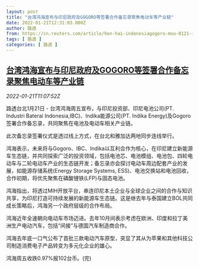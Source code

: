 ```yaml
---
layout: post
title: "台湾鸿海宣布与印尼政府及GOGORO等签署合作备忘录聚焦电动车等产业链"
date: 2022-01-21T12:31:03.000Z
author: 路透
from: https://cn.reuters.com/article/hon-hai-indonesiagogoro-mou-0121-idCNKBS2JV0YZ
tags: [ 路透 ]
categories: [ 路透 ]
---
```

<!--1642768263000-->
[台湾鸿海宣布与印尼政府及GOGORO等签署合作备忘录聚焦电动车等产业链](https://cn.reuters.com/article/hon-hai-indonesiagogoro-mou-0121-idCNKBS2JV0YZ)
------

<div>
<div><i>2022-01-21T11:07:52Z</i></div><p>路透台北1月21日 - 台湾鸿海周五宣布，与印尼投资部、印尼电池公司(PT. Industri Baterai Indonesia,IBC)、Indika能源公司(PT. Indika Energy)及Gogoro签署合作备忘录，共同聚焦在电池及电动车相关产业链。</p><p>此次备忘录签署仪式是透过线上方式，在台北和雅加达两地同步连线举行。</p><p>鸿海表示，未来将与Gogoro、IBC、Indika以互利合作为核心，在印尼建立新能源车生态链，并共同探索广泛的投资领域，包括电池芯、电池模组、电池包、四轮电动车与二轮电动车产业的生态链开发；备忘录亦会探讨电动车周边配套产业的发展，如能源存储系统(Energy Storage Systems, ESS)、电池交换站和电池回收，合作初期，将优先聚焦在磷酸锂铁(LFP)与固态电池。</p><p>鸿海指出，将透过MIH开放平台，串连印尼本土企业与全球企业之间的合作与知识共享，为印尼打造可持续发展的新能源车生态链。这是继去年与泰国建立BOL共同成长策略后，鸿海另一个政府层级的合作布局。</p><p>鸿海近年全速朝向电动车市场迈进。去年10月间表示考虑在欧洲、印度和拉丁美洲生产电动汽车，包括“间接”与德国汽车制造商合作。</p><p>鸿海去年底一口气公布了首批三款电动汽车原型，突显了其从为苹果和其他科技公司制造消费电子产品转变为多元化企业的雄心。</p><p>鸿海周五收跌0.97%报102台币。(完)</p>
</div>
